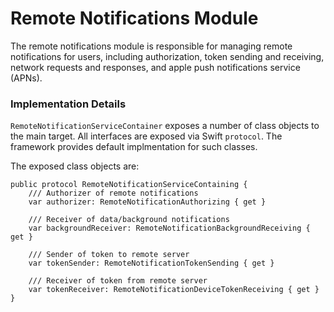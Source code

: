 # Remote Notifications Module

The remote notifications module is responsible for managing remote notifications for users, including authorization, token sending and receiving, network requests and responses, and apple push notifications service (APNs).

### Implementation Details

`RemoteNotificationServiceContainer` exposes a number of class objects to the main target. All interfaces are exposed via Swift `protocol`. The framework provides default implmentation for such classes.

The exposed class objects are:
```
public protocol RemoteNotificationServiceContaining {
    /// Authorizer of remote notifications
    var authorizer: RemoteNotificationAuthorizing { get }
    
    /// Receiver of data/background notifications
    var backgroundReceiver: RemoteNotificationBackgroundReceiving { get }
    
    /// Sender of token to remote server
    var tokenSender: RemoteNotificationTokenSending { get }
    
    /// Receiver of token from remote server
    var tokenReceiver: RemoteNotificationDeviceTokenReceiving { get }
}
```
